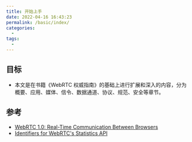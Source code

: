 ```yaml
---
title: 开始上手
date: 2022-04-16 16:43:23
permalink: /basic/index/
categories:
  - 
tags:
  - 
---
```


## 目标

- 本文是在书籍《WebRTC 权威指南》的基础上进行扩展和深入的内容，分为概要、应用、媒体、信令、数据通道、协议、规范、安全等章节。

## 参考

- [WebRTC 1.0: Real-Time Communication Between Browsers](https://www.w3.org/TR/webrtc/)
- [Identifiers for WebRTC's Statistics API](https://www.w3.org/TR/webrtc-stats/)